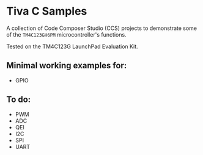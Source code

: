 # Tiva C Samples

A collection of Code Composer Studio (CCS) projects to demonstrate some of the `TM4C123GH6PM` microcontroller's functions.

Tested on the TM4C123G LaunchPad Evaluation Kit.

## Minimal working examples for:
- GPIO

## To do:
- PWM
- ADC
- QEI
- I2C
- SPI
- UART
